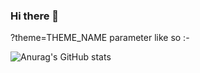### Hi there 👋

?theme=THEME_NAME parameter like so :-

![Anurag's GitHub stats](https://github-readme-stats.vercel.app/api?https://camo.githubusercontent.com/245d78c8b00fc04808c487fcd568a5ca9056d8fdbbbc37752b5646bed8bbc24c/68747470733a2f2f6769746875622d726561646d652d73746174732e76657263656c2e6170702f6170693f757365726e616d653d616e7572616768617a72612673686f775f69636f6e733d7472756526686964653d636f6e74726962732c7072732663616368655f7365636f6e64733d3836343030267468656d653d6a6f6c6c79)
